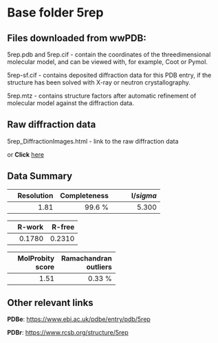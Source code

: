 # Base folder 5rep

## Files downloaded from wwPDB:

5rep.pdb and 5rep.cif - contain the coordinates of the threedimensional molecular model, and can be viewed with, for example, Coot or Pymol.

5rep-sf.cif - contains deposited diffraction data for this PDB entry, if the structure has been solved with X-ray or neutron crystallography.

5rep.mtz - contains structure factors after automatic refinement of molecular model against the diffraction data.

## Raw diffraction data

5rep_DiffractionImages.html - link to the raw diffraction data 

or **Click** [here](https://zenodo.org/record/3730960) 

## Data Summary
|   | Resolution | Completeness| I/$sigma$ |
|---|-------------:|----------------:|--------------:|
|   |1.81|99.6  %|<img width=50/>5.300|

|   | **R-work**| **R-free**   
|---|-------------:|----------------:|           
||0.1780|0.2310|

|   |**MolProbity<br>score**| **Ramachandran<br>outliers** 
|---|-------------:|----------------:|
||1.51|0.33 %|

## Other relevant links 
**PDBe**:  https://www.ebi.ac.uk/pdbe/entry/pdb/5rep
 
**PDBr**: https://www.rcsb.org/structure/5rep 


